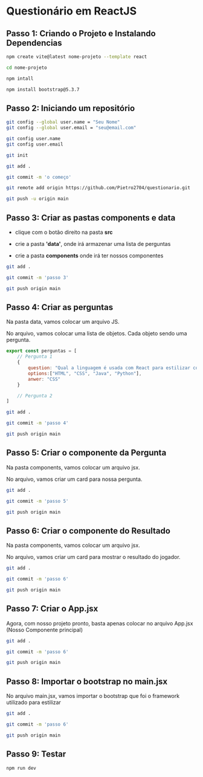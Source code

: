 # Questionário em ReactJS

## Passo 1: Criando o Projeto e Instalando Dependencias

```bash
npm create vite@latest nome-projeto --template react
```

```bash
cd nome-projeto
```

```bash
npm intall
```

```bash
npm install bootstrap@5.3.7
```

## Passo 2: Iniciando um repositório

```bash
git config --global user.name = "Seu Nome"
git config --global user.email = "seu@email.com"
```

```bash
git config user.name
git config user.email
```

```bash
git init
```

```bash
git add .
```

```bash
git commit -m 'o começo'
```

```bash
git remote add origin https://github.com/Pietro2704/questionario.git
```

```bash
git push -u origin main
```

## Passo 3: Criar as pastas components e data

- clique com o botão direito na pasta **src** 

- crie a pasta **'data'**, onde irá armazenar uma lista de perguntas

- crie a pasta **components** onde irá ter nossos componentes

```bash
git add .
```

```bash
git commit -m 'passo 3'
```

```bash
git push origin main
```

## Passo 4: Criar as perguntas

Na pasta data, vamos colocar um arquivo JS.

No arquivo, vamos colocar uma lista de objetos. Cada objeto sendo uma pergunta.

```javascript
export const perguntas = [
    // Pergunta 1
    {
        question: "Qual a linguagem é usada com React para estilizar componentes?",
        options:["HTML", "CSS", "Java", "Python"],
        anwer: "CSS"
    }

    // Pergunta 2
]
```

```bash
git add .
```

```bash
git commit -m 'passo 4'
```

```bash
git push origin main
```

## Passo 5: Criar o componente da Pergunta

Na pasta components, vamos colocar um arquivo jsx.

No arquivo, vamos criar um card para nossa pergunta.

```bash
git add .
```

```bash
git commit -m 'passo 5'
```

```bash
git push origin main
```

## Passo 6: Criar o componente do Resultado

Na pasta components, vamos colocar um arquivo jsx.

No arquivo, vamos criar um card para mostrar o resultado do jogador.

```bash
git add .
```

```bash
git commit -m 'passo 6'
```

```bash
git push origin main
```

## Passo 7: Criar o App.jsx

Agora, com nosso projeto pronto, basta apenas colocar no arquivo App.jsx (Nosso Componente principal)

```bash
git add .
```

```bash
git commit -m 'passo 6'
```

```bash
git push origin main
```

## Passo 8: Importar o bootstrap no main.jsx

No arquivo main.jsx, vamos importar o bootstrap que foi o framework utilizado para estilizar

```bash
git add .
```

```bash
git commit -m 'passo 6'
```

```bash
git push origin main
```

## Passo 9: Testar

```bash
npm run dev
```